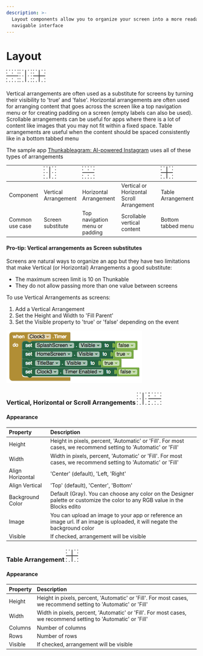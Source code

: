 ```yaml
---
description: >-
  Layout components allow you to organize your screen into a more readable and
  navigable interface
---
```


# Layout

####  ![](../../../.gitbook/assets/hor-arrange-icon%20%281%29.png)  ![](../../../.gitbook/assets/ver-arrange-icon.png)  ![](../../../.gitbook/assets/table-arrange-icon%20%282%29.png)

Vertical arrangements are often used as a substitute for screens by turning their visibility to 'true' and 'false'. Horizontal arrangements are often used for arranging content that goes across the screen like a top navigation menu or for creating padding on a screen \(empty labels can also be used\). Scrollable arrangements can be useful for apps where there is a lot of content like images that you may not fit within a fixed space. Table arrangements are useful when the content should be spaced consistently like in a bottom tabbed menu

The sample app [Thunkableagram: AI-powered Instagram](layout.md) uses all of these types of arrangements

|  | ![](../../../.gitbook/assets/ver-arrange-icon%20%281%29.png) | ![](../../../.gitbook/assets/hor-arrange-icon.png) |  | ![](../../../.gitbook/assets/table-arrange-icon%20%281%29.png) |
| :--- | :--- | :--- | :--- | :--- |
| Component | Vertical Arrangement | Horizontal Arrangement | Vertical or Horizontal Scroll Arrangement | Table Arrangement |
| Common use case | Screen substitute | Top navigation menu or padding | Scrollable vertical content | Bottom tabbed menu |

#### Pro-tip: Vertical arrangements as Screen substitutes

Screens are natural ways to organize an app but they have two limitations that make Vertical \(or Horizontal\) Arrangements a good substitute:

* The maximum screen limit is 10 on Thunkable
* They do not allow passing more than one value between screens

To use Vertical Arrangements as screens:

1. Add a Vertical Arrangement
2. Set the Height and Width to 'Fill Parent'
3. Set the Visible property to 'true' or 'false' depending on the event

![](../../../.gitbook/assets/screen-shot-2017-07-14-at-3.23.32-pm.png)

### **Vertical, Horizontal or Scroll Arrangements** ![](../../../.gitbook/assets/ver-arrange-icon%20%282%29.png)![](../../../.gitbook/assets/hor-arrange-icon%20%282%29.png)

#### Appearance

| Property | Description |
| :--- | :--- |
| Height | Height in pixels, percent, 'Automatic' or 'Fill'. For most cases, we recommend setting to 'Automatic' or 'Fill' |
| Width | Width in pixels, percent, 'Automatic' or 'Fill'. For most cases, we recommend setting to 'Automatic' or 'Fill' |
| Align Horizontal | 'Center' \(default\), 'Left, 'Right' |
| Align Vertical | 'Top' \(default\), 'Center', 'Bottom' |
| Background Color | Default \(Gray\). You can choose any color on the Designer palette or customize the color to any RGB value in the Blocks edito |
| Image | You can upload an image to your app or reference an image url. If an image is uploaded, it will negate the background color |
| Visible | If checked, arrangement will be visible |

### Table Arrangement ![](../../../.gitbook/assets/table-arrange-icon.png)

#### Appearance

| Property | Description |
| :--- | :--- |
| Height | Height in pixels, percent, 'Automatic' or 'Fill'. For most cases, we recommend setting to 'Automatic' or 'Fill' |
| Width | Width in pixels, percent, 'Automatic' or 'Fill'. For most cases, we recommend setting to 'Automatic' or 'Fill' |
| Columns | Number of columns |
| Rows | Number of rows |
| Visible | If checked, arrangement will be visible |

